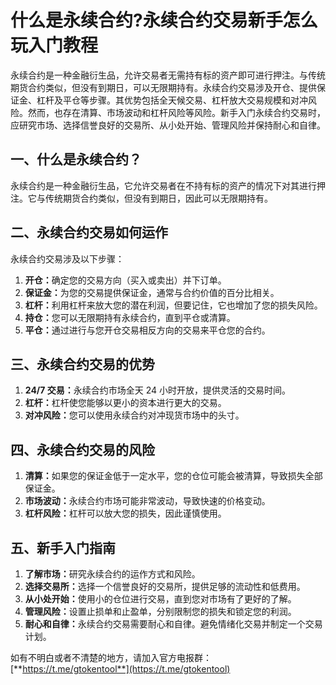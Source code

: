 # 什么是永续合约?永续合约交易新手怎么玩入门教程

永续合约是一种金融衍生品，允许交易者无需持有标的资产即可进行押注。与传统期货合约类似，但没有到期日，可以无限期持有。永续合约交易涉及开仓、提供保证金、杠杆及平仓等步骤。其优势包括全天候交易、杠杆放大交易规模和对冲风险。然而，也存在清算、市场波动和杠杆风险等风险。新手入门永续合约交易时，应研究市场、选择信誉良好的交易所、从小处开始、管理风险并保持耐心和自律。

## 一、什么是永续合约？

永续合约是一种金融衍生品，它允许交易者在不持有标的资产的情况下对其进行押注。它与传统期货合约类似，但没有到期日，因此可以无限期持有。

## 二、永续合约交易如何运作

永续合约交易涉及以下步骤：

1. **开仓：**&#x786E;定您的交易方向（买入或卖出）并下订单。
2. **保证金：**&#x4E3A;您的交易提供保证金，通常与合约价值的百分比相关。
3. **杠杆：**&#x5229;用杠杆来放大您的潜在利润，但要记住，它也增加了您的损失风险。
4. **持仓：**&#x60A8;可以无限期持有永续合约，直到平仓或清算。
5. **平仓：**&#x901A;过进行与您开仓交易相反方向的交易来平仓您的合约。

## 三、永续合约交易的优势

1. **24/7 交易：**&#x6C38;续合约市场全天 24 小时开放，提供灵活的交易时间。
2. **杠杆：**&#x6760;杆使您能够以更小的资本进行更大的交易。
3. **对冲风险：**&#x60A8;可以使用永续合约对冲现货市场中的头寸。

## 四、永续合约交易的风险

1. **清算：**&#x5982;果您的保证金低于一定水平，您的仓位可能会被清算，导致损失全部保证金。
2. **市场波动：**&#x6C38;续合约市场可能非常波动，导致快速的价格变动。
3. **杠杆风险：**&#x6760;杆可以放大您的损失，因此谨慎使用。

## 五、新手入门指南

1. **了解市场：**&#x7814;究永续合约的运作方式和风险。
2. **选择交易所：**&#x9009;择一个信誉良好的交易所，提供足够的流动性和低费用。
3. **从小处开始：**&#x4F7F;用小的仓位进行交易，直到您对市场有了更好的了解。
4. **管理风险：**&#x8BBE;置止损单和止盈单，分别限制您的损失和锁定您的利润。
5. **耐心和自律：**&#x6C38;续合约交易需要耐心和自律。避免情绪化交易并制定一个交易计划。

如有不明白或者不清楚的地方，请加入官方电报群：[**https://t.me/gtokentool**](https://t.me/gtokentool)
